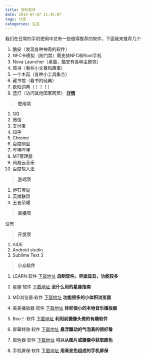 ```yaml
---
title: 安利软件
date: 2018-07-07 21:45:07
tags: 分享
categories: 生活
---
```

我们在日常的手机使用中总有一些值得推荐的软件，下面我来推荐几个


 1. 酷安<!--more-->（发现各种神奇的软件）
 2. NFC卡模拟（刷门禁）需支持NFC和Root手机
 3. Nova Launcher（桌面，酷安有各种主题包）
 4. 简书（看些小文章和趣事）
 5. 一个木函（各种小工具集合）
 6. 藏书馆（看书的经典）
 7. 欧陆词典（！！！）
 8. 蓝灯（访问其他国家网页）   **[详情][9]**


 

> **使用项**

 1. QQ
 2. 微信
 3. 支付宝
 4. 知乎
 5. Chrome
 6. 百度网盘
 7. 哔哩哔哩
 8. MT管理器
 9. 网易云音乐
 10. 百度输入法

> **游戏项**

 1. 炉石传说
 2. 英雄联盟
 3. 王者荣耀
 

> **直播项**

  没有

> **开发项**

  1. AIDE
  2. Android studio
  3. Sublime Text 3


> **小众软件**


 1. LEARN·软件   [下载地址][2]
**自制软件。界面显丑，功能较多**

 2. 星座·软件   [下载地址][5]
**没什么用的星座指南**

 4. MD浏览器·软件   [下载地址][4]
**功能很多的小体积浏览器**

 1. 美美播放器·软件   [下载地址][1]
 **体积很小的本地音乐播放器**

 3. Boo！·软件  [下载地址][3]
**利用前摄像头做的有趣软件**

 3. 屏幕特效·软件  [下载地址][6]
**悬浮飘动的气泡真的很好看**

 3. 取色器·软件  [下载地址][7]
**可以从图片或摄像中获取颜色**

 3. 手机屏保·软件  [下载地址][8]
**用渐变色组成的手机屏保**

[1]: https://raw.githubusercontent.com/YSC168/eee/master/meimei.apk
[2]: https://raw.githubusercontent.com/YSC168/eee/master/learn.apk
[3]: https://raw.githubusercontent.com/YSC168/eee/master/boo.apk
[4]: https://raw.githubusercontent.com/YSC168/eee/master/llq.apk
[5]: https://raw.githubusercontent.com/YSC168/eee/master/xz.apk
[6]: https://raw.githubusercontent.com/YSC168/eee/master/pmtx.apk
[7]: https://raw.githubusercontent.com/YSC168/eee/master/colorpick.apk
[8]: https://raw.githubusercontent.com/YSC168/eee/master/sjpb.apk
[9]: https://github.com/getlantern/download